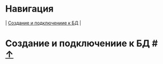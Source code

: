 # Навигация #

|
[Создание и подключениие к БД](#создание-и-подключениие-к-бд--↑) |



# Создание и подключениие к БД # [&#8593;](#навигация)
